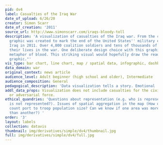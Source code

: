 ```yaml
---
pid: dv4
label: Casualties of the Iraq War
date_of_upload: 6/26/20
creator: Simon Scarr
date_of_creation: '2011'
source_url: http://www.simonscarr.com/iraqs-bloody-toll
description: 'A visualization of casualties of the Iraq war. From the creator: "This
  graphic was created to mark the end of the United States'' military engagement in
  Iraq in 2011. Over 4,800 coalition soldiers and tens of thousands of Iraqis lost
  their lives in the war. One deliberate design choice with this graphic was the visual
  metaphor of blood. This striking visual would hopefully draw the reader into the
  graphic."'
vis_type: bar chart, line chart, map / spatial data, infographic, dashboard
data_domain: war
original_context: news article
audience_level: Adult beginner (high school and older), Intermediate
audience_composition: General
pedagogical_description: 'Data visualization tells a story. Emotional '
addl_data_props: Visualization does not include casualties for the civilian population
  or adversarial force.
ethical_quandries: 'Questions about representation (e.g. who is represented and who
  is not represented?). Issues of spatial aggregation in the map (How do casualty
  count port to troop population size? Can we know if one area was more dangerous
  than another?) '
order: '3'
layout: labels
collection: datavis
thumbnail: img/derivatives/simple/dv4/thumbnail.jpg
full: img/derivatives/simple/dv4/full.jpg
---
```


